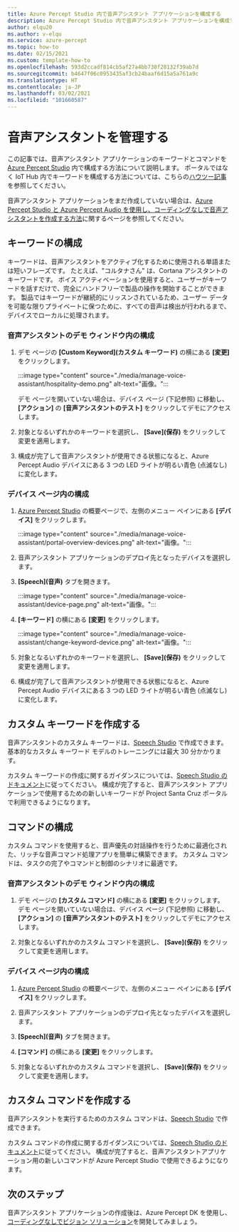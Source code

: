 ```yaml
---
title: Azure Percept Studio 内で音声アシスタント アプリケーションを構成する
description: Azure Percept Studio 内で音声アシスタント アプリケーションを構成する
author: elqu20
ms.author: v-elqu
ms.service: azure-percept
ms.topic: how-to
ms.date: 02/15/2021
ms.custom: template-how-to
ms.openlocfilehash: 593d2ccadf814cb5af27a4bb738f28132f39ab7d
ms.sourcegitcommit: b4647f06c0953435af3cb24baaf6d15a5a761a9c
ms.translationtype: HT
ms.contentlocale: ja-JP
ms.lasthandoff: 03/02/2021
ms.locfileid: "101660587"
---
```

# <a name="managing-your-voice-assistant"></a>音声アシスタントを管理する

この記事では、音声アシスタント アプリケーションのキーワードとコマンドを [Azure Percept Studio](https://go.microsoft.com/fwlink/?linkid=2135819) 内で構成する方法について説明します。 ポータルではなく IoT Hub 内でキーワードを構成する方法については、こちらの[ハウツー記事](./how-to-configure-voice-assistant.md)を参照してください。

音声アシスタント アプリケーションをまだ作成していない場合は、[Azure Percept Studio と Azure Percept Audio を使用し、コーディングなしで音声アシスタントを作成する方法](./tutorial-no-code-speech.md)に関するページを参照してください。

## <a name="keyword-configuration"></a>キーワードの構成

キーワードは、音声アシスタントをアクティブ化するために使用される単語または短いフレーズです。 たとえば、"コルタナさん" は、Cortana アシスタントのキーワードです。 ボイス アクティベーションを使用すると、ユーザーがキーワードを話すだけで、完全にハンドフリーで製品の操作を開始することができます。 製品ではキーワードが継続的にリッスンされているため、ユーザー データを可能な限りプライベートに保つために、すべての音声は検出が行われるまで、デバイスでローカルに処理されます。

### <a name="configuration-within-the-voice-assistant-demo-window"></a>音声アシスタントのデモ ウィンドウ内の構成

1. デモ ページの **[Custom Keyword]\(カスタム キーワード\)** の横にある **[変更]** をクリックします。

    :::image type="content" source="./media/manage-voice-assistant/hospitality-demo.png" alt-text="画像。":::

    デモ ページを開いていない場合は、デバイス ページ (下記参照) に移動し、 **[アクション]** の **[音声アシスタントのテスト]** をクリックしてデモにアクセスします。

1. 対象となるいずれかのキーワードを選択し、 **[Save]\(保存\)** をクリックして変更を適用します。

1. 構成が完了して音声アシスタントが使用できる状態になると、Azure Percept Audio デバイスにある 3 つの LED ライトが明るい青色 (点滅なし) に変化します。

### <a name="configuration-within-the-device-page"></a>デバイス ページ内の構成

1. [Azure Percept Studio](https://go.microsoft.com/fwlink/?linkid=2135819) の概要ページで、左側のメニュー ペインにある **[デバイス]** をクリックします。

    :::image type="content" source="./media/manage-voice-assistant/portal-overview-devices.png" alt-text="画像。":::

1. 音声アシスタント アプリケーションのデプロイ先となったデバイスを選択します。

1. **[Speech]\(音声\)** タブを開きます。

    :::image type="content" source="./media/manage-voice-assistant/device-page.png" alt-text="画像。":::

1. **[キーワード]** の横にある **[変更]** をクリックします。

    :::image type="content" source="./media/manage-voice-assistant/change-keyword-device.png" alt-text="画像。":::

1. 対象となるいずれかのキーワードを選択し、 **[Save]\(保存\)** をクリックして変更を適用します。

1. 構成が完了して音声アシスタントが使用できる状態になると、Azure Percept Audio デバイスにある 3 つの LED ライトが明るい青色 (点滅なし) に変化します。

## <a name="create-a-custom-keyword"></a>カスタム キーワードを作成する

音声アシスタントのカスタム キーワードは、[Speech Studio](https://speech.microsoft.com/) で作成できます。 基本的なカスタム キーワード モデルのトレーニングには最大 30 分かかります。

カスタム キーワードの作成に関するガイダンスについては、[Speech Studio のドキュメント](https://docs.microsoft.com/azure/cognitive-services/speech-service/speech-devices-sdk-create-kws)に従ってください。 構成が完了すると、音声アシスタント アプリケーションで使用するための新しいキーワードが Project Santa Cruz ポータルで利用できるようになります。

## <a name="commands-configuration"></a>コマンドの構成

カスタム コマンドを使用すると、音声優先の対話操作を行うために最適化された、リッチな音声コマンド処理アプリを簡単に構築できます。 カスタム コマンドは、タスクの完了やコマンドと制御のシナリオに最適です。

### <a name="configuration-within-the-voice-assistant-demo-window"></a>音声アシスタントのデモ ウィンドウ内の構成

1. デモ ページの **[カスタム コマンド]** の横にある **[変更]** をクリックします。 デモ ページを開いていない場合は、デバイス ページ (下記参照) に移動し、 **[アクション]** の **[音声アシスタントのテスト]** をクリックしてデモにアクセスします。

1. 対象となるいずれかのカスタム コマンドを選択し、 **[Save]\(保存\)** をクリックして変更を適用します。

### <a name="configuration-within-the-device-page"></a>デバイス ページ内の構成

1. [Azure Percept Studio](https://go.microsoft.com/fwlink/?linkid=2135819) の概要ページで、左側のメニュー ペインにある **[デバイス]** をクリックします。

1. 音声アシスタント アプリケーションのデプロイ先となったデバイスを選択します。

1. **[Speech]\(音声\)** タブを開きます。

1. **[コマンド]** の横にある **[変更]** をクリックします。

1. 対象となるいずれかのカスタム コマンドを選択し、 **[Save]\(保存\)** をクリックして変更を適用します。

## <a name="create-custom-commands"></a>カスタム コマンドを作成する

音声アシスタントを実行するためのカスタム コマンドは、[Speech Studio](https://speech.microsoft.com/) で作成できます。

カスタム コマンドの作成に関するガイダンスについては、[Speech Studio のドキュメント](https://docs.microsoft.com/azure/cognitive-services/speech-service/quickstart-custom-commands-application)に従ってください。 構成が完了すると、音声アシスタントアプリケーション用の新しいコマンドが Azure Percept Studio で使用できるようになります。

## <a name="next-steps"></a>次のステップ

音声アシスタント アプリケーションの作成後は、Azure Percept DK を使用し、[コーディングなしでビジョン ソリューション](./tutorial-nocode-vision.md)を開発してみましょう。
